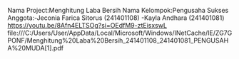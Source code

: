 Nama Project:Menghitung Laba Bersih
Nama Kelompok:Pengusaha Sukses
Anggota:-Jeconia Farica Sitorus (241401108)
        -Kayla Andhara (241401081) 
https://youtu.be/8Afn4ELTSOg?si=OEdfM9-ztEisxswL
file:///C:/Users/User/AppData/Local/Microsoft/Windows/INetCache/IE/ZG7GPONF/Menghitung%20Laba%20Bersih_241401108_241401081_PENGUSAHA%20MUDA[1].pdf
